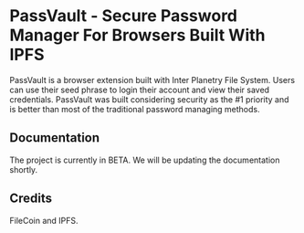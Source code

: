 # PassVault - Secure Password Manager For Browsers Built With IPFS

PassVault is a browser extension built with Inter Planetry File System. Users can use their seed phrase to login their account and view their saved credentials. PassVault was built considering
security as the #1 priority and is better than most of the traditional password managing methods.

## Documentation

The project is currently in BETA. We will be updating the documentation shortly.

## Credits

FileCoin and IPFS.
